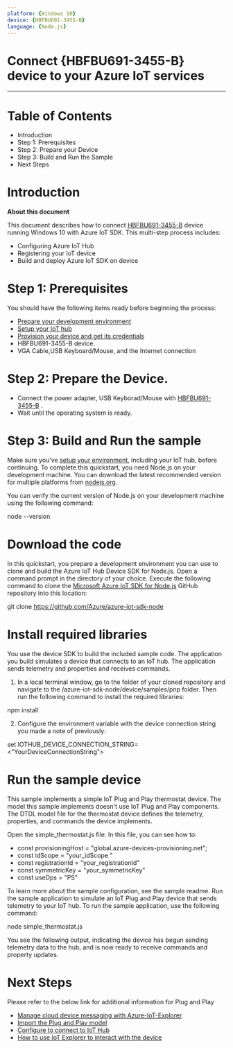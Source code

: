 ```yaml
---
platform: {Windows 10}
device: {HBFBU691-3455-B}
language: {Node.js}
---
```


Connect {HBFBU691-3455-B} device to your Azure IoT services
===

---
# Table of Contents

- Introduction
- Step 1: Prerequisites
- Step 2: Prepare your Device
- Step 3: Build and Run the Sample
- Next Steps

<a name="Introduction"></a>

# Introduction 

**About this document**

This document describes how to connect [HBFBU691-3455-B](https://www.jetwayipc.com/product/hbfbu691-3455-b-series/) device running Windows 10 with Azure IoT SDK. This multi-step process includes:

- Configuring Azure IoT Hub
- Registering your IoT device
- Build and deploy Azure IoT SDK on device

<a name="Prerequisites"></a>
# Step 1: Prerequisites

You should have the following items ready before beginning the process:
- [Prepare your development environment](https://github.com/Azure/azure-iot-sdk-node/blob/master/doc/node-devbox-setup.md)
- [Setup your IoT hub](https://github.com/Azure/azure-iot-device-ecosystem/blob/master/setup_iothub.md)
- [Provision your device and get its credentials](https://github.com/Azure/azure-iot-device-ecosystem/blob/master/manage_iot_hub.md)
- HBFBU691-3455-B device.
- VGA Cable,USB Keyboard/Mouse, and the Internet connection

<a name="preparethedevice"></a>
# Step 2: Prepare the Device.

- Connect the power adapter, USB Keyborad/Mouse with [HBFBU691-3455-B](https://www.jetwayipc.com/product/hbfbu691-3455-b-series/) .
- Wait until the operating system is ready.

# Step 3: Build and Run the sample
Make sure you've [setup your environment](https://docs.microsoft.com/en-us/azure/iot-pnp/set-up-environment), including your IoT hub, before continuing.
To complete this quickstart, you need Node.js on your development machine. You can download the latest recommended version for multiple platforms from [nodejs.org](https://nodejs.org/).

You can verify the current version of Node.js on your development machine using the following command:

node --version

# Download the code
In this quickstart, you prepare a development environment you can use to clone and build the Azure IoT Hub Device SDK for Node.js.
Open a command prompt in the directory of your choice. Execute the following command to clone the [Microsoft Azure IoT SDK for Node.js](https://github.com/Azure/azure-iot-sdk-node) GitHub repository into this location:

git clone https://github.com/Azure/azure-iot-sdk-node

# Install required libraries
You use the device SDK to build the included sample code. The application you build simulates a device that connects to an IoT hub. The application sends telemetry and properties and receives commands.

1. In a local terminal window, go to the folder of your cloned repository and navigate to the /azure-iot-sdk-node/device/samples/pnp folder. Then run the following command to install the required libraries:

npm install

2. Configure the environment variable with the device connection string you made a note of previously:

set IOTHUB_DEVICE_CONNECTION_STRING=<"YourDeviceConnectionString">
  
# Run the sample device
This sample implements a simple IoT Plug and Play thermostat device. The model this sample implements doesn't use IoT Plug and Play components. The DTDL model file for the thermostat device defines the telemetry, properties, and commands the device implements.

Open the simple_thermostat.js file. In this file, you can see how to:

- const provisioningHost = "global.azure-devices-provisioning.net";
- const idScope = "your_idScope "
- const registrationId = "your_registrationId"
- const symmetricKey = "your_symmetricKey"
- const useDps = "PS"

To learn more about the sample configuration, see the sample readme.
Run the sample application to simulate an IoT Plug and Play device that sends telemetry to your IoT hub. To run the sample application, use the following command:

node simple_thermostat.js

You see the following output, indicating the device has begun sending telemetry data to the hub, and is now ready to receive commands and property updates.

# Next Steps

Please refer to the below link for additional information for Plug and Play 

-   [Manage cloud device messaging with Azure-IoT-Explorer](https://github.com/Azure/azure-iot-explorer/releases)
-   [Import the Plug and Play model](https://docs.microsoft.com/en-us/azure/iot-pnp/concepts-model-repository)
-   [Configure to connect to IoT Hub](https://docs.microsoft.com/en-us/azure/iot-pnp/quickstart-connect-device-c)
-   [How to use IoT Explorer to interact with the device ](https://docs.microsoft.com/en-us/azure/iot-pnp/howto-use-iot-explorer#install-azure-iot-explorer)   

